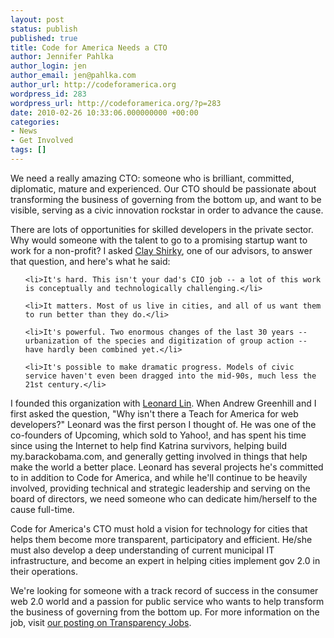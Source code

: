```yaml
---
layout: post
status: publish
published: true
title: Code for America Needs a CTO
author: Jennifer Pahlka
author_login: jen
author_email: jen@pahlka.com
author_url: http://codeforamerica.org
wordpress_id: 283
wordpress_url: http://codeforamerica.org/?p=283
date: 2010-02-26 10:33:06.000000000 +00:00
categories:
- News
- Get Involved
tags: []
---
```

<div id="_mcePaste" style="position: absolute; left: -10000px; top: 0px; width: 1px; height: 1px; overflow-x: hidden; overflow-y: hidden;">Code for America needs a CTO</div>

<div id="_mcePaste" style="position: absolute; left: -10000px; top: 0px; width: 1px; height: 1px; overflow-x: hidden; overflow-y: hidden;">We need a really amazing CTO: someone who is brilliant, committed, diplomatic, mature and experienced. Our CTO should be passionate about transforming the business of governing from the bottom up, and want to be visible, serving as a civic innovation rockstar in order to advance the cause.</div>

<div id="_mcePaste" style="position: absolute; left: -10000px; top: 0px; width: 1px; height: 1px; overflow-x: hidden; overflow-y: hidden;">There are lots of opportunities for skilled developers in the private sector. Why would someone with the talent to go to a promising startup want to work for a non-profit? I asked Clay Shirky, one of our advisors, to answer that question, and here's what he said:</div>

<div id="_mcePaste" style="position: absolute; left: -10000px; top: 0px; width: 1px; height: 1px; overflow-x: hidden; overflow-y: hidden;">It's hard. This isn't your dad's CIO job -- a lot of this work is conceptually and technologically challenging.</div>

<div id="_mcePaste" style="position: absolute; left: -10000px; top: 0px; width: 1px; height: 1px; overflow-x: hidden; overflow-y: hidden;">It matters. Most of us live in cities, and all of us want them to run better than they do.</div>

<div id="_mcePaste" style="position: absolute; left: -10000px; top: 0px; width: 1px; height: 1px; overflow-x: hidden; overflow-y: hidden;">It's powerful. Two enormous changes of the last 30 years -- urbanization of the species and digitization of group action ‚Äì have hardly been combined yet.</div>

<div id="_mcePaste" style="position: absolute; left: -10000px; top: 0px; width: 1px; height: 1px; overflow-x: hidden; overflow-y: hidden;">It's possible to make dramatic progress. Models of civic service haven't even been dragged into the mid-90s, much less the 21st century.</div>

<!-- more -->

<div id="_mcePaste" style="position: absolute; left: -10000px; top: 0px; width: 1px; height: 1px; overflow-x: hidden; overflow-y: hidden;">I founded this organization with Leonard Lin. When Andrew Greenhill and I first asked the question ‚ÄúWhy isn't there a Teach for America for web developers?‚Äù Leonard was the first person I thought of. He was one of the co-founders of Upcoming, which sold to Yahoo!, and has spent his time since using the Internet to help find Katrina survivors, helping build my.barackobama.com, and generally getting involved in things that help make the world a better place. Leonard has several projects he's committed to in addition to Code for America, and while he'll continue to be heavily involved, providing technical and strategic leadership and serving on the board of directors, we need someone who can dedicate him/herself to the cause full-time.</div>

<div id="_mcePaste" style="position: absolute; left: -10000px; top: 0px; width: 1px; height: 1px; overflow-x: hidden; overflow-y: hidden;">Code for America's CTO must hold a vision for technology for cities that helps them become more transparent, participatory and efficient. He/she must also develop a deep understanding of current municipal IT infrastructure, and become an expert in helping cities implement gov 2.0 in their operations.</div>

<div id="_mcePaste" style="position: absolute; left: -10000px; top: 0px; width: 1px; height: 1px; overflow-x: hidden; overflow-y: hidden;">We're looking for someone with a track record of success in the consumer web 2.0 world and a passion for public service who wants to help transform the business of governing from the bottom up. For more information on the job, visit our posting on Transparency Jobs.</div>

We need a really amazing CTO: someone who is brilliant, committed, diplomatic, mature and experienced. Our CTO should be passionate about transforming the business of governing from the bottom up, and want to be visible, serving as a civic innovation rockstar in order to advance the cause.



There are lots of opportunities for skilled developers in the private sector. Why would someone with the talent to go to a promising startup want to work for a non-profit? I asked <a href="www.shirky.com">Clay Shirky</a>, one of our advisors, to answer that question, and here's what he said:

<ul>

	<li>It's hard. This isn't your dad's CIO job -- a lot of this work is conceptually and technologically challenging.</li>

	<li>It matters. Most of us live in cities, and all of us want them to run better than they do.</li>

	<li>It's powerful. Two enormous changes of the last 30 years -- urbanization of the species and digitization of group action -- have hardly been combined yet.</li>

	<li>It's possible to make dramatic progress. Models of civic service haven't even been dragged into the mid-90s, much less the 21st century.</li>

</ul>

I founded this organization with <a href="http://randomfoo.net/">Leonard Lin</a>. When Andrew Greenhill and I first asked the question, "Why isn't there a Teach for America for web developers?" Leonard was the first person I thought of. He was one of the co-founders of Upcoming, which sold to Yahoo!, and has spent his time since using the Internet to help find Katrina survivors, helping build my.barackobama.com, and generally getting involved in things that help make the world a better place. Leonard has several projects he's committed to in addition to Code for America, and while he'll continue to be heavily involved, providing technical and strategic leadership and serving on the board of directors, we need someone who can dedicate him/herself to the cause full-time.



Code for America's CTO must hold a vision for technology for cities that helps them become more transparent, participatory and efficient. He/she must also develop a deep understanding of current municipal IT infrastructure, and become an expert in helping cities implement gov 2.0 in their operations.



We're looking for someone with a track record of success in the consumer web 2.0 world and a passion for public service who wants to help transform the business of governing from the bottom up. For more information on the job, visit <a href="http://transparencyjobs.com/jobs/109/">our posting on Transparency Jobs</a>.

